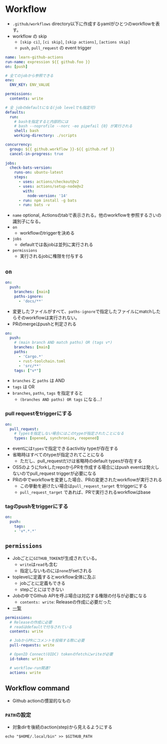 # Workflow


* `.github/workflows` directory以下に作成するyamlがひとつのworkflowを表す。
* workflow の skip
  * `[skip ci]`, `[ci skip]`, `[skip actions]`, `[actions skip]`
  * `push`, `pull_request` の event trigger

```yaml
name: learn-github-actions
run-name: expression ${{ github.foo }}
on: [push]

# 全てのjobから参照できる
env:
  ENV_KEY: ENV_VALUE

permissions:
  contents: write

# 全 jobのdefaultになる(job levelでも指定可)
defaults:
  run:
    # bashを指定すると内部的には
    # bash --noprofile --norc -eo pipefail {0} が実行される
    shell: bash
    working-directory: ./scripts

concurrency:
  group: ${{ github.workflow }}-${{ github.ref }}
  cancel-in-progress: true
  
jobs:
  check-bats-version:
    runs-on: ubuntu-latest
    steps:
      - uses: actions/checkout@v2
      - uses: actions/setup-node@v2
        with:
          node-version: '14'
      - run: npm install -g bats
      - run: bats -v
```

* `name` optional, Actionsのtabで表示される。他のworkflowを参照するさいの識別子になる。
* `on`
    * workflowのtriggerを決める
* `jobs`
    * defaultでは各jobは並列に実行される
* `permissions`
  * 実行されるjobに権限を付与する


## `on`

```yaml
on:
  push:
    branches: [main]
    paths-ignore:
      - 'docs/**'
```

* 変更したファイルがすべて、`paths-ignore`で指定したファイルにmatchしたらそのworkflowは実行されない。
* PRのmergeはpushと判定される

```yaml
on:
  push:
    # (main branch AND match paths) OR (tags v*)
    branches: [main]
    paths:
      - 'Cargo.*'
      - rust-toolchain.toml
      - 'src/**'
    tags: ["v*"]
```

* `branches` と `paths` は AND
* `tags` は OR
* `branches`, `paths`, `tags` を指定すると
  * `(branches AND paths) OR tags` になる...!


### pull requestをtriggerにする

```yaml
on:
  pull_request:
    # typesを指定しない場合にはこのtypeが指定されたことになる
    types: [opened, synchronize, reopened]
```

* eventには`types`で指定できるactivitiy typeが存在する
* 省略時はすべてのtypeが指定されてことになる
  * ただし、pull_requestだけは省略時のdefault typesが存在する
* OSSのようにforkしたrepoからPRを作成する場合にはpush eventは発火しないのでpull_request triggerが必要になる
* PRの中でworkflowを変更した場合、PRの変更されたworkflowが実行される
  * この挙動を避けたい場合は`pull_request_target` をtriggerにする
  * `pull_request_target` であれば、PRで実行されるworkflowはbase


### tagのpushをtriggerにする

```yaml
on:
  push:
    tags:
    - 'v*.*.*'
```

## `permissions`

* Jobごとに`GITHUB_TOKEN`が生成されている。  
  * `write`は`read`も含む
  * 指定しないものには`none`がsetされる
* toplevelに定義するとworkflow全体に及ぶ
  * jobごとに定義もできる
  * stepごとにはできない
* Jobの中でGithub APIを呼ぶ場合は対応する権限の付与が必要になる
  * `contents: write`: Releaseの作成に必要だった
* [一覧](https://docs.github.com/en/actions/writing-workflows/workflow-syntax-for-github-actions#permissions)

```yaml
permissions:
  # Releaseの作成に必要
  # readはdefaultで付与されている
  contents: write

  # JobからPRにコメントを投稿する際に必要
  pull-requests: write

  # OpenID Connect(OIDC) tokenのfetchにwriteが必要
  id-token: write

  # workflow-run関連?
  actions: write
```


## Workflow command

* Github actionの慣習的なもの

### `PATH`の設定

* 対象dirを後続のaction(step)から見えるようにする

```shell
echo "$HOME/.local/bin" >> $GITHUB_PATH
```
